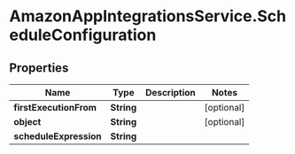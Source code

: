 # AmazonAppIntegrationsService.ScheduleConfiguration

## Properties

Name | Type | Description | Notes
------------ | ------------- | ------------- | -------------
**firstExecutionFrom** | **String** |  | [optional] 
**object** | **String** |  | [optional] 
**scheduleExpression** | **String** |  | 


